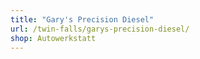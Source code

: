 ```yaml
---
title: "Gary's Precision Diesel"
url: /twin-falls/garys-precision-diesel/
shop: Autowerkstatt
---
```

